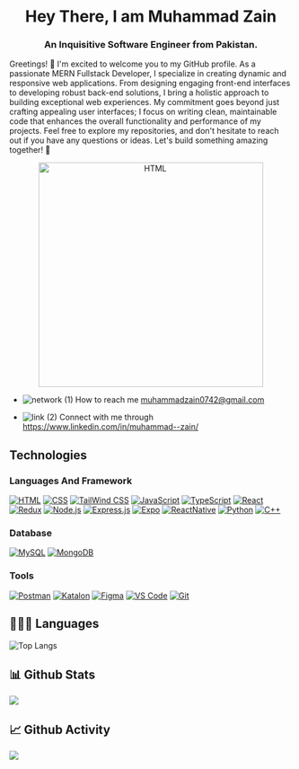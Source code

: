 <h1 align="center">Hey There, I am Muhammad Zain</h1>
<h3 align="center">An Inquisitive Software Engineer from Pakistan.</h3>
Greetings! 👋 I'm excited to welcome you to my GitHub profile. As a passionate MERN Fullstack Developer, I specialize in creating dynamic and responsive web applications. From designing engaging front-end interfaces to developing robust back-end solutions, I bring a holistic approach to building exceptional web experiences. My commitment goes beyond just crafting appealing user interfaces; I focus on writing clean, maintainable code that enhances the overall functionality and performance of my projects. Feel free to explore my repositories, and don't hesitate to reach out if you have any questions or ideas. Let's build something amazing together! 🚀
<p align="center"> 
<img width="400" src="https://github.com/user-attachments/assets/22115b30-763a-4539-8d17-b46ab3ce0784" alt="HTML" title="HTML"/>
</p>


-  ![network (1)](https://user-images.githubusercontent.com/104026725/236288092-f5bf1aa8-f837-4d8d-8fd2-4e39ae4d4553.png)
How to reach me muhammadzain0742@gmail.com


- ![link (2)](https://user-images.githubusercontent.com/104026725/236293176-a1cee685-1b44-4482-b8a2-6ed95bf8cf18.png)
Connect with me through https://www.linkedin.com/in/muhammad--zain/


## Technologies


### Languages And Framework
[![HTML](https://img.shields.io/badge/-HTML-orange?style=for-the-badge&logo=html5&logoColor=white)](https://developer.mozilla.org/en-US/docs/Web/HTML)
[![CSS](https://img.shields.io/badge/-CSS-blue?style=for-the-badge&logo=css3&logoColor=white)](https://developer.mozilla.org/en-US/docs/Web/CSS)
[![TailWind CSS](https://img.shields.io/badge/-Tailwind-blue?style=for-the-badge&logo=tailwindcss&logoColor=white)](https://developer.mozilla.org/en-US/docs/Web/CSS)
[![JavaScript](https://img.shields.io/badge/-JavaScript-yellow?style=for-the-badge&logo=javascript&logoColor=white)](https://www.javascript.com/)
[![TypeScript](https://img.shields.io/badge/-TypeScript-blue?style=for-the-badge&logo=typescript&logoColor=white)](https://www.typescript.com/)
[![React](https://img.shields.io/badge/-React-blue?style=for-the-badge&logo=react&logoColor=white)](https://reactjs.org/)
[![Redux](https://img.shields.io/badge/-Redux%20Toolkit-purple?style=for-the-badge&logo=redux&logoColor=white)](https://reactjs.org/)
[![Node.js](https://img.shields.io/badge/-Node.js-green?style=for-the-badge&logo=node.js&logoColor=white)](https://nodejs.org/)
[![Express.js](https://img.shields.io/badge/-Express.js-lightgrey?style=for-the-badge&logo=express&logoColor=white)](https://expressjs.com/)
[![Expo](https://img.shields.io/badge/-Expo-black?style=for-the-badge&logo=expo&logoColor=white)](https://reactnative.org/)
[![ReactNative](https://img.shields.io/badge/-React%20Native-blue?style=for-the-badge&logo=react&logoColor=white)](https://reactnative.org/)
[![Python](https://img.shields.io/badge/-Python-blue?style=for-the-badge&logo=python&logoColor=white)](https://www.python.org/)
[![C++](https://img.shields.io/badge/-C++-blue?style=for-the-badge&logo=c%2B%2B&logoColor=white)](https://www.cplusplus.com/)

### Database
[![MySQL](https://img.shields.io/badge/-MySQL-blue?style=for-the-badge&logo=mysql&logoColor=white)](https://www.mysql.com/)
[![MongoDB](https://img.shields.io/badge/-MongoDB-darkgreen?style=for-the-badge&logo=MongoDB&logoColor=white)](https://reactjs.org/)

### Tools
[![Postman](https://img.shields.io/badge/-postman-orange?style=for-the-badge&logo=postman&logoColor=white)](https://www.figma.com/)
[![Katalon](https://img.shields.io/badge/-katalon-lightgreen?style=for-the-badge&logo=katalon&logoColor=white)](https://www.figma.com/)
[![Figma](https://img.shields.io/badge/-Figma-purple?style=for-the-badge&logo=figma&logoColor=white)](https://www.figma.com/)
[![VS Code](https://img.shields.io/badge/-visualstudio-blue?style=for-the-badge&logo=visualstudio&logoColor=white)](https://code.visualstudio.com/)
[![Git](https://img.shields.io/badge/-Git-orange?style=for-the-badge&logo=git&logoColor=white)](https://git-scm.com/)


## 👨🏻‍💻 Languages
![Top Langs](https://github-readme-stats.vercel.app/api/top-langs/?username=I-Muhammad-Zain-I&layout=compact&theme=dracula)

## 📊 Github Stats

<picture>
  <img src="https://github-readme-stats.vercel.app/api?username=I-Muhammad-Zain-I&show_icons=true&theme=tokyonight" />
</picture>

## 📈 Github Activity
<picture>
  <img src="https://github-readme-activity-graph.vercel.app/graph?username=I-Muhammad-Zain-I&theme=tokyo-night" />
</picture>
